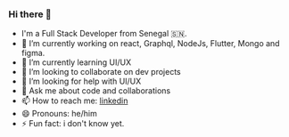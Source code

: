 ### Hi there 👋
- I'm a Full Stack Developer from Senegal 🇸🇳.
- 🔭 I’m currently working on react, Graphql, NodeJs, Flutter, Mongo and figma.
- 🌱 I’m currently learning UI/UX
- 👯 I’m looking to collaborate on dev projects
- 🤔 I’m looking for help with UI/UX
- 💬 Ask me about code and collaborations
- 📫 How to reach me: [linkedin](https://www.linkedin.com/in/baye-badiane-6b1277100/)
- 😄 Pronouns: he/him
- ⚡ Fun fact: i don't know yet.
